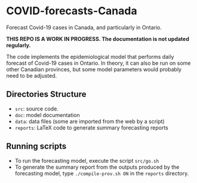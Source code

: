 # COVID-forecasts-Canada


Forecast Covid-19 cases in Canada, and particularly in Ontario.

**THIS REPO IS A WORK IN PROGRESS. The documentation is not updated regularly.**

The code implements the epidemiological model that performs daily forecast of Covid-19 cases in Ontario. In theory, it can also be run on some other Canadian provinces, but some model parameters would probably need to be adjusted.


## Directories Structure

* `src`: source code.
* `doc`: model documentation
* `data`: data files (some are imported from the web by a script)
* `reports`: LaTeX code to generate summary forecasting reports 

## Running scripts

* To run the forecasting model, execute the script `src/go.sh`
* To generate the summary report from the outputs produced by the forecasting model, type `./compile-prov.sh ON` in the `reports` directory.






